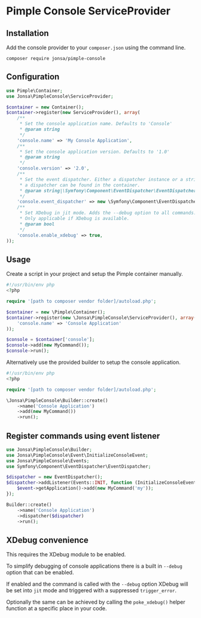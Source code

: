 # Pimple Console ServiceProvider

## Installation
Add the console provider to your ```composer.json``` using the command line.
```
composer require jonsa/pimple-console
```

## Configuration
```php
use Pimple\Container;
use Jonsa\PimpleConsole\ServiceProvider;

$container = new Container();
$container->register(new ServiceProvider(), array(
    /**
     * Set the console application name. Defaults to 'Console'
     * @param string
     */
    'console.name' => 'My Console Application',
    /**
     * Set the console application version. Defaults to '1.0'
     * @param string
     */
    'console.version' => '2.0',
    /**
     * Set the event dispatcher. Either a dispatcher instance or a string where
     * a dispatcher can be found in the container.
     * @param string|\Symfony\Component\EventDispatcher\EventDispatcherInterface
     */
    'console.event_dispatcher' => new \Symfony\Component\EventDispatcher\EventDispatcher(),
    /**
     * Set XDebug in jit mode. Adds the --debug option to all commands.
     * Only applicable if XDebug is available.
     * @param bool
     */
    'console.enable_xdebug' => true,
));
```

## Usage
Create a script in your project and setup the Pimple container manually.
```php
#!/usr/bin/env php
<?php

require '[path to composer vendor folder]/autoload.php';

$container = new \Pimple\Container();
$container->register(new \Jonsa\PimpleConsole\ServiceProvider(), array(
    'console.name' => 'Console Application'
));

$console = $container['console'];
$console->add(new MyCommand());
$console->run();
```

Alternatively use the provided builder to setup the console application.
```php
#!/usr/bin/env php
<?php

require '[path to composer vendor folder]/autoload.php';

\Jonsa\PimpleConsole\Builder::create()
    ->name('Console Application')
    ->add(new MyCommand())
    ->run();
```

## Register commands using event listener
```php
use Jonsa\PimpleConsole\Builder;
use Jonsa\PimpleConsole\Event\InitializeConsoleEvent;
use Jonsa\PimpleConsole\Events;
use Symfony\Component\EventDispatcher\EventDispatcher;

$dispatcher = new EventDispatcher();
$dispatcher->addListener(Events::INIT, function (InitializeConsoleEvent $event) {
    $event->getApplication()->add(new MyCommand('my'));
});

Builder::create()
    ->name('Console Application')
    ->dispatcher($dispatcher)
    ->run();
```

## XDebug convenience
This requires the XDebug module to be enabled.

To simplify debugging of console applications there is a built in ```--debug``` option that can be enabled.

If enabled and the command is called with the ```--debug``` option XDebug will be set into ```jit``` mode and triggered with a suppressed ```trigger_error```.

Optionally the same can be achieved by calling the ```poke_xdebug()``` helper function at a specific place in your code.
